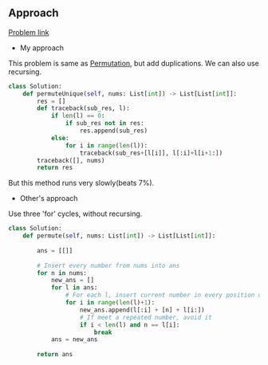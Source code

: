## Approach

[Problem link](https://leetcode.com/problems/permutations-ii/)

- My approach

This problem is same as [Permutation](https://github.com/Chunar5354/some_notes/blob/master/leetcode/problems/Permutations.md), but add duplications. We can also use recursing.
```python
class Solution:
    def permuteUnique(self, nums: List[int]) -> List[List[int]]:
        res = []
        def traceback(sub_res, l):
            if len(l) == 0:
                if sub_res not in res:
                    res.append(sub_res)
            else:
                for i in range(len(l)):
                    traceback(sub_res+[l[i]], l[:i]+l[i+1:])
        traceback([], nums)
        return res
```

But this method runs very slowly(beats 7%).

- Other's approach

Use three 'for' cycles, without recursing.
```python
class Solution:
    def permute(self, nums: List[int]) -> List[List[int]]:
        
        ans = [[]]        
        
        # Insert every number from nums into ans
        for n in nums:
            new_ans = []
            for l in ans:
                # For each l, insert current number in every position of l
                for i in range(len(l)+1):
                    new_ans.append(l[:i] + [n] + l[i:])
                    # If meet a repeated number, avoid it
                    if i < len(l) and n == l[i]:
                        break
            ans = new_ans
        
        return ans
```

